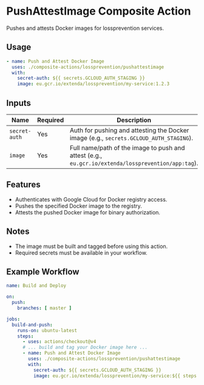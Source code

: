 # PushAttestImage Composite Action

Pushes and attests Docker images for lossprevention services.

## Usage

```yaml
- name: Push and Attest Docker Image
  uses: ./composite-actions/lossprevention/pushattestimage
  with:
    secret-auth: ${{ secrets.GCLOUD_AUTH_STAGING }}
    image: eu.gcr.io/extenda/lossprevention/my-service:1.2.3
```

## Inputs

| Name         | Required | Description                                                                                      |
|--------------|----------|--------------------------------------------------------------------------------------------------|
| `secret-auth`| Yes      | Auth for pushing and attesting the Docker image (e.g., `secrets.GCLOUD_AUTH_STAGING`).           |
| `image`      | Yes      | Full name/path of the image to push and attest (e.g., `eu.gcr.io/extenda/lossprevention/app:tag`).|

## Features

- Authenticates with Google Cloud for Docker registry access.
- Pushes the specified Docker image to the registry.
- Attests the pushed Docker image for binary authorization.

## Notes

- The image must be built and tagged before using this action.
- Required secrets must be available in your workflow.

## Example Workflow

```yaml
name: Build and Deploy

on:
  push:
    branches: [ master ]

jobs:
  build-and-push:
    runs-on: ubuntu-latest
    steps:
      - uses: actions/checkout@v4
      # ... build and tag your Docker image here ...
      - name: Push and Attest Docker Image
        uses: ./composite-actions/lossprevention/pushattestimage
        with:
          secret-auth: ${{ secrets.GCLOUD_AUTH_STAGING }}
          image: eu.gcr.io/extenda/lossprevention/my-service:${{ steps.semver.outputs.composed-version-string }}